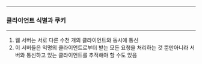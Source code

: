 -----
### 클라이언트 식별과 쿠키
-----
1. 웹 서버는 서로 다른 수천 개의 클라이언트와 동시에 통신
2. 이 서버들은 익명의 클라이언트로부터 받는 모든 요청을 처리하는 것 뿐만아니라 서버와 통신하고 있는 클라이언트를 추적해야 할 수도 있음
